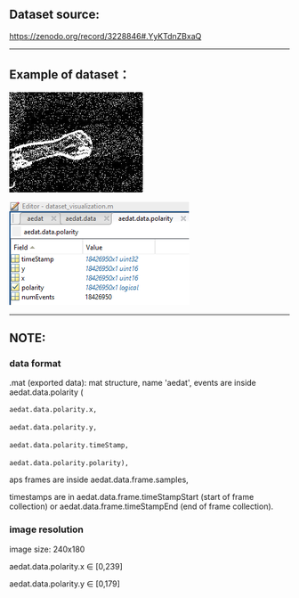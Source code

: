 ## Dataset source:
https://zenodo.org/record/3228846#.YyKTdnZBxaQ

---

## Example of dataset：
[![示例图片](./1.jpg "hand gesture")](https://github.com/ntuzxy/DVS_Datasets/blob/main/HandGestures/1.jpg)

[![数据格式](./gesture_dataset.png "variable structure")](https://github.com/ntuzxy/DVS_Datasets/blob/main/HandGestures/gesture_dataset.png)

---

## NOTE: 

### data format

.mat (exported data): mat structure, name 'aedat', events are inside aedat.data.polarity (

	aedat.data.polarity.x,
	
	aedat.data.polarity.y,
	
	aedat.data.polarity.timeStamp,
	
	aedat.data.polarity.polarity), 
	
aps frames are inside aedat.data.frame.samples, 

timestamps are in aedat.data.frame.timeStampStart (start of frame collection) or aedat.data.frame.timeStampEnd (end of frame collection).


### image resolution

image size: 240x180

aedat.data.polarity.x $\in$ [0,239]

aedat.data.polarity.y $\in$ [0,179]

